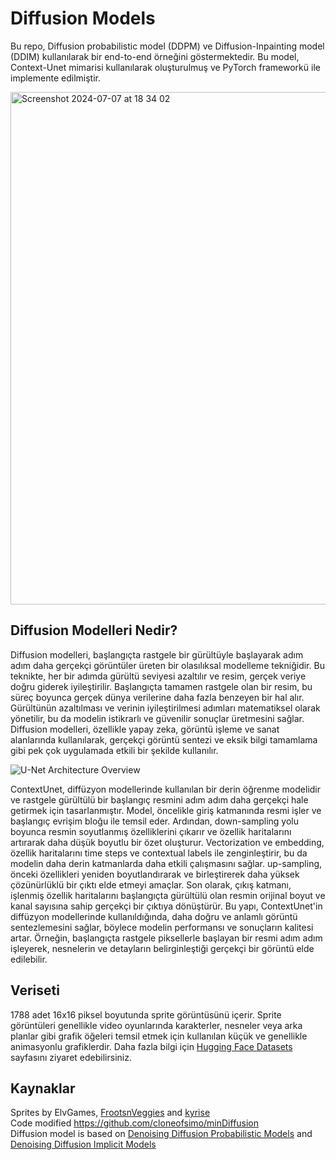 # Diffusion Models

Bu repo, Diffusion probabilistic model (DDPM) ve Diffusion-Inpainting model (DDIM) kullanılarak bir end-to-end örneğini göstermektedir. Bu model, Context-Unet mimarisi kullanılarak oluşturulmuş ve PyTorch frameworkü ile implemente edilmiştir.  

<img width="820" alt="Screenshot 2024-07-07 at 18 34 02" src="https://github.com/mftnakrsu/diffusion_models-DDPM-DDIM/assets/57320216/1d85184d-6bb7-46bc-a197-cc79cfbed81d">

## Diffusion Modelleri Nedir?

Diffusion modelleri, başlangıçta rastgele bir gürültüyle başlayarak adım adım daha gerçekçi görüntüler üreten bir olasılıksal modelleme tekniğidir. Bu teknikte, her bir adımda gürültü seviyesi azaltılır ve resim, gerçek veriye doğru giderek iyileştirilir. Başlangıçta tamamen rastgele olan bir resim, bu süreç boyunca gerçek dünya verilerine daha fazla benzeyen bir hal alır. Gürültünün azaltılması ve verinin iyileştirilmesi adımları matematiksel olarak yönetilir, bu da modelin istikrarlı ve güvenilir sonuçlar üretmesini sağlar. Diffusion modelleri, özellikle yapay zeka, görüntü işleme ve sanat alanlarında kullanılarak, gerçekçi görüntü sentezi ve eksik bilgi tamamlama gibi pek çok uygulamada etkili bir şekilde kullanılır.

![U-Net Architecture Overview](https://deepsense.ai/wp-content/uploads/2023/03/Overview-of-U-Net-architecture.jpeg)

ContextUnet, diffüzyon modellerinde kullanılan bir derin öğrenme modelidir ve rastgele gürültülü bir başlangıç resmini adım adım daha gerçekçi hale getirmek için tasarlanmıştır. Model, öncelikle giriş katmanında resmi işler ve başlangıç evrişim bloğu ile temsil eder. Ardından, down-sampling yolu boyunca resmin soyutlanmış özelliklerini çıkarır ve özellik haritalarını artırarak daha düşük boyutlu bir özet oluşturur. Vectorization ve embedding, özellik haritalarını time steps ve contextual labels ile zenginleştirir, bu da modelin daha derin katmanlarda daha etkili çalışmasını sağlar. up-sampling, önceki özellikleri yeniden boyutlandırarak ve birleştirerek daha yüksek çözünürlüklü bir çıktı elde etmeyi amaçlar. Son olarak, çıkış katmanı, işlenmiş özellik haritalarını başlangıçta gürültülü olan resmin orijinal boyut ve kanal sayısına sahip gerçekçi bir çıktıya dönüştürür. Bu yapı, ContextUnet'in diffüzyon modellerinde kullanıldığında, daha doğru ve anlamlı görüntü sentezlemesini sağlar, böylece modelin performansı ve sonuçların kalitesi artar. Örneğin, başlangıçta rastgele piksellerle başlayan bir resmi adım adım işleyerek, nesnelerin ve detayların belirginleştiği gerçekçi bir görüntü elde edilebilir.

## Veriseti   

1788 adet 16x16 piksel boyutunda sprite görüntüsünü içerir. Sprite görüntüleri genellikle video oyunlarında karakterler, nesneler veya arka planlar gibi grafik öğeleri temsil etmek için kullanılan küçük ve genellikle animasyonlu grafiklerdir. 
Daha fazla bilgi için [Hugging Face Datasets](https://huggingface.co/datasets/ashis-palai/sprites_image_dataset/blob/main/sprites_1788_16x16.npy) sayfasını ziyaret edebilirsiniz.

## Kaynaklar

Sprites by ElvGames, [FrootsnVeggies](https://zrghr.itch.io/froots-and-veggies-culinary-pixels) and  [kyrise](https://kyrise.itch.io/)   
Code modified https://github.com/cloneofsimo/minDiffusion   
Diffusion model is based on [Denoising Diffusion Probabilistic Models](https://arxiv.org/abs/2006.11239) and [Denoising Diffusion Implicit Models](https://arxiv.org/abs/2010.02502)
